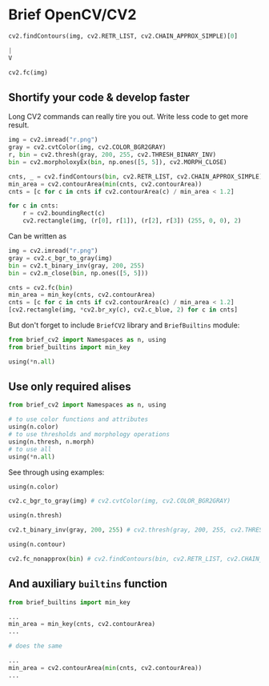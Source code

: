 # Brief OpenCV/CV2
```python
cv2.findContours(img, cv2.RETR_LIST, cv2.CHAIN_APPROX_SIMPLE)[0]

|
V

cv2.fc(img)
```
## Shortify your code & develop faster

Long CV2 commands can really tire you out. Write less code to get more result.

```python
img = cv2.imread("r.png")
gray = cv2.cvtColor(img, cv2.COLOR_BGR2GRAY)
r, bin = cv2.thresh(gray, 200, 255, cv2.THRESH_BINARY_INV)
bin = cv2.morpholoxyEx(bin, np.ones([5, 5]), cv2.MORPH_CLOSE)

cnts, _ = cv2.findContours(bin, cv2.RETR_LIST, cv2.CHAIN_APPROX_SIMPLE)
min_area = cv2.contourArea(min(cnts, cv2.contourArea))
cnts = [c for c in cnts if cv2.contourArea(c) / min_area < 1.2]

for c in cnts:
    r = cv2.boundingRect(c)
    cv2.rectangle(img, (r[0], r[1]), (r[2], r[3]) (255, 0, 0), 2)
```

Can be written as

```python
img = cv2.imread("r.png")
gray = cv2.c_bgr_to_gray(img)
bin = cv2.t_binary_inv(gray, 200, 255)
bin = cv2.m_close(bin, np.ones([5, 5]))

cnts = cv2.fc(bin)
min_area = min_key(cnts, cv2.contourArea)
cnts = [c for c in cnts if cv2.contourArea(c) / min_area < 1.2]
[cv2.rectangle(img, *cv2.br_xy(c), cv2.c_blue, 2) for c in cnts]
```

But don't forget to include `BriefCV2` library and `BriefBuiltins` module:

```python
from brief_cv2 import Namespaces as n, using
from brief_builtins import min_key

using(*n.all)
```

## Use only required alises

```python
from brief_cv2 import Namespaces as n, using

# to use color functions and attributes
using(n.color)
# to use thresholds and morphology operations
using(n.thresh, n.morph)
# to use all
using(*n.all)
```

See through using examples:

```python
using(n.color)

cv2.c_bgr_to_gray(img) # cv2.cvtColor(img, cv2.COLOR_BGR2GRAY)
```

```python
using(n.thresh)

cv2.t_binary_inv(gray, 200, 255) # cv2.thresh(gray, 200, 255, cv2.THRESH_BINARY_INV)
```

```python
using(n.contour)

cv2.fc_nonapprox(bin) # cv2.findContours(bin, cv2.RETR_LIST, cv2.CHAIN_APPROX_SIMPLE)[0]
``` 

## And auxiliary `builtins` function

```python
from brief_builtins import min_key

...
min_area = min_key(cnts, cv2.contourArea)
...

# does the same 

...
min_area = cv2.contourArea(min(cnts, cv2.contourArea))
...
```
